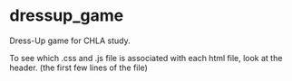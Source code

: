 # dressup_game
Dress-Up game for CHLA study.

To see which .css and .js file is associated with each html file, look at the header. (the first few
lines of the file)

